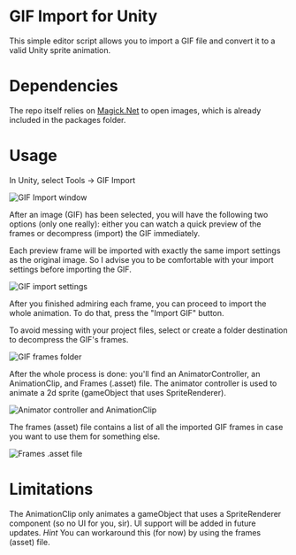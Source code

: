 # GIF Import for Unity

This simple editor script allows you to import a GIF file and convert it 
to a valid Unity sprite animation.

# Dependencies

The repo itself relies on [Magick.Net](https://github.com/dlemstra/Magick.NET) to open images, which is already included in the packages folder.

# Usage

In Unity, select Tools -> GIF Import

![GIF Import window](https://user-images.githubusercontent.com/43834462/128621201-fd65d535-89e7-4fb7-ae4c-5160d930bce1.PNG)

After an image (GIF) has been selected, you will have the following two options (only one really): either you can watch a quick preview of the frames or decompress (import) the GIF immediately.

Each preview frame will be imported with exactly the same import settings as the original image. So I advise you to be comfortable with your import settings before importing the GIF.

![GIF import settings](https://user-images.githubusercontent.com/43834462/128621202-01c21577-5f1d-4f9a-80a9-7a8caf463f1c.png)

After you finished admiring each frame, you can proceed to import the whole animation. To do that, press the "Import GIF" button.

To avoid messing with your project files, select or create a folder destination to decompress the GIF's frames.

![GIF frames folder](https://user-images.githubusercontent.com/43834462/128621204-b63e0f4b-6866-4c92-8a70-19a28d82f112.PNG)

After the whole process is done: you'll find an AnimatorController, an AnimationClip, and Frames (.asset) file. The animator controller is used to animate a 2d sprite (gameObject that uses SpriteRenderer).

![Animator controller and AnimationClip](https://user-images.githubusercontent.com/43834462/128621205-9a4c378f-c44e-4350-9e57-c0c584c840ee.PNG)

The frames (asset) file contains a list of all the imported GIF frames in case you want to use them for something else.

![Frames .asset file](https://user-images.githubusercontent.com/43834462/128621206-b92ca1e3-6110-49aa-91c0-b5536f5832a3.PNG)

# Limitations
The AnimationClip only animates a gameObject that uses a SpriteRenderer component (so no UI for you, sir). UI support will be added in future updates. *Hint* You can workaround this (for now) by using the frames (asset) file.